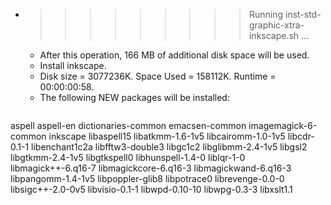 * >>>>>>>>> Running inst-std-graphic-xtra-inkscape.sh ...
  * After this operation, 166 MB of additional disk space will be used.
  * Install inkscape.
  * Disk size = 3077236K. Space Used = 158112K. Runtime = 00:00:00:58.
  * The following NEW packages will be installed:
  ```bash
aspell aspell-en dictionaries-common emacsen-common imagemagick-6-common
inkscape libaspell15 libatkmm-1.6-1v5 libcairomm-1.0-1v5 libcdr-0.1-1
libenchant1c2a libfftw3-double3 libgc1c2 libglibmm-2.4-1v5 libgsl2
libgtkmm-2.4-1v5 libgtkspell0 libhunspell-1.4-0 liblqr-1-0 libmagick++-6.q16-7
libmagickcore-6.q16-3 libmagickwand-6.q16-3 libpangomm-1.4-1v5 libpoppler-glib8 libpotrace0
librevenge-0.0-0 libsigc++-2.0-0v5 libvisio-0.1-1 libwpd-0.10-10 libwpg-0.3-3
libxslt1.1
  ```
